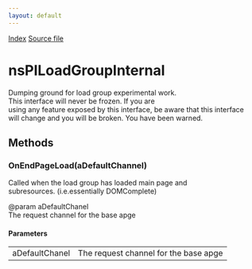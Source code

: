 ```yaml
---
layout: default
---
```

<div id='links'><a href="../index.html">Index</a>
<a href="http://dxr.mozilla.org/mozilla-central/source/netwerk/base/public/nsPILoadGroupInternal.idl">Source file</a>
</div>

# nsPILoadGroupInternal #
  
Dumping ground for load group experimental work.  
This interface will never be frozen.  If you are  
using any feature exposed by this interface, be aware that this interface  
will change and you will be broken.  You have been warned.  
  

## Methods ##

### OnEndPageLoad(aDefaultChannel) ###
  
Called when the load group has loaded main page and  
subresources. (i.e.essentially DOMComplete)  
  
@param aDefaultChanel  
       The request channel for the base apge  
  

#### Parameters ####

<table>

<tr>
<td>aDefaultChanel</td>
<td>       The request channel for the base apge  
</td>
</tr>

</table>
